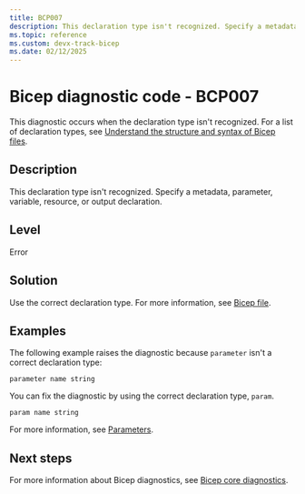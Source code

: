 ```yaml
---
title: BCP007
description: This declaration type isn't recognized. Specify a metadata, parameter, variable, resource, or output declaration.
ms.topic: reference
ms.custom: devx-track-bicep
ms.date: 02/12/2025
---
```


# Bicep diagnostic code - BCP007

This diagnostic occurs when the declaration type isn't recognized. For a list of declaration types, see [Understand the structure and syntax of Bicep files](../file.md).

## Description

This declaration type isn't recognized. Specify a metadata, parameter, variable, resource, or output declaration.

## Level

Error

## Solution

Use the correct declaration type. For more information, see [Bicep file](../file.md).

## Examples

The following example raises the diagnostic because `parameter` isn't a correct declaration type:

```bicep
parameter name string 
```

You can fix the diagnostic by using the correct declaration type, `param`.  

```bicep
param name string 
```

For more information, see [Parameters](../parameters.md).

## Next steps

For more information about Bicep diagnostics, see [Bicep core diagnostics](../bicep-core-diagnostics.md).
